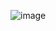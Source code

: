 ![image](https://user-images.githubusercontent.com/77222540/227781841-d17bf3f5-4cf5-487c-bb39-95d83a6d1633.png)
